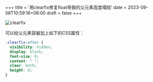 +++
title = '用clearfix修复float导致的父元素高度塌陷'
date = 2023-09-08T10:59:16+08:00
draft = false
+++

![clearfix](/images/clearfix.jpg)

可以给父元素容器加上如下的CSS属性：

```css
.clearfix:after {
  visibility: hidden;
  display: block;
  font-size: 0;
  content: " ";
  clear: both;
  height: 0;
}
```

